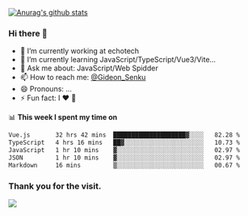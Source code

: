 [![Anurag's github stats](https://github-readme-stats.vercel.app/api?username=gideonsenku)](https://github.com/anuraghazra/github-readme-stats)
### Hi there 👋
- 🔭 I’m currently working at echotech
- 🌱 I’m currently learning JavaScript/TypeScript/Vue3/Vite...
- 💬 Ask me about: JavaScript/Web Spidder 
- 📫 How to reach me: [@Gideon_Senku](https://t.me/Gideon_Senku)
- 😄 Pronouns: ...
- ⚡ Fun fact: I ❤️ 🎵

📊 **This week I spent my time on**
<!--START_SECTION:waka-->

```txt
Vue.js       32 hrs 42 mins  ████████████████████▓░░░░   82.28 %
TypeScript   4 hrs 16 mins   ██▓░░░░░░░░░░░░░░░░░░░░░░   10.73 %
JavaScript   1 hr 10 mins    ▓░░░░░░░░░░░░░░░░░░░░░░░░   02.97 %
JSON         1 hr 10 mins    ▓░░░░░░░░░░░░░░░░░░░░░░░░   02.97 %
Markdown     16 mins         ▒░░░░░░░░░░░░░░░░░░░░░░░░   00.67 %
```

<!--END_SECTION:waka-->


### Thank you for the visit.
![](http://profile-counter.glitch.me/gideonsenku/count.svg)
<!--
**GideonSenku/GideonSenku** is a ✨ _special_ ✨ repository because its `README.md` (this file) appears on your GitHub profile.

Here are some ideas to get you started:

- 🔭 I’m currently working on ...
- 🌱 I’m currently learning ...
- 👯 I’m looking to collaborate on ...
- 🤔 I’m looking for help with ...
- 💬 Ask me about ...
- 📫 How to reach me: ...
- 😄 Pronouns: ...
- ⚡ Fun fact: ...
-->

